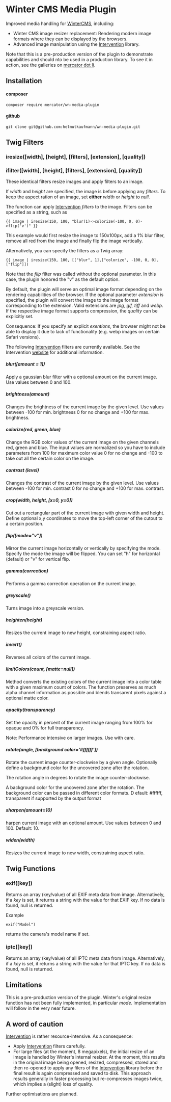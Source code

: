 # Winter CMS Media Plugin
Improved media handling for [WinterCMS](https://wintercms.com), including:
- Winter CMS image resizer replacement: Rendering modern image formats where they can be displayed by the browsers.
- Advanced image manipulation using the [Intervention](http://image.intervention.io) library.

Note that this is a pre-production version of the plugin to demonstrate capabilities and should nto be used in a
production library. To see it in action, see the galleries on [mercator dot li](https://mercator.li).

## Installation
#### composer
```
composer require mercator/wn-media-plugin
```

#### github
```
git clone git@github.com:helmutkaufmann/wn-media-plugin.git
```

## Twig Filters

### iresize([width], [height], [filters], [extension], [quality]) 
### ifilter([width], [height], [filters], [extension], [quality]) 
These identical filters resize images and apply filters to an image.

If *width* and *height* are specified, the image is before applying any *filters*. 
To keep the aspect ration of an image, set **either** *width* or *height* to *null*.

The function can apply [Intervention](http://image.intervention.io) *filters* to the image. 
Filters can be specified as a string, such as 

```
{{ image | iresize(150, 100, "blur(1)->colorize(-100, 0, 0)->flip('v')" }}
```

This example would first resize the image to 150x100px, add a 1% blur filter, remove all red from the image
and finally flip the image vertically.

Alternatively, you can specify the filters as a Twig array:

```
{{ image | iresize(150, 100, [["blur", 1],["colorize", -100, 0, 0], ["flip"]])
```

Note that the *flip* filter was called without the optional parameter. In this case, the plugin honored the
"v" as the default option.

By default, the plugin will serve an optimal image format depending on the rendering capabilities of the browser.
If the optional parameter *extension* is specified, the plugin will convert the image to  the image format corresponding
to the extension. Valid extensions are *jpg, gif, tiff* and *webp*. If the respective image format supports
compression, the *quality* can be explicitly set. 

Consequence: If you specify an explicit *exentions*, 
the browser might not be able to display it due to lack of functionality (e.g. webp images on certain Safari versions).

The following [Intervention](http://image.intervention.io) filters are currently available. See the Intervention 
[website](http://image.intervention.io) for additional information.

##### blur([amount = 1])
Apply a gaussian blur filter with a optional amount on the current image. Use values between 0 and 100.

##### brightness(amount)
Changes the brightness of the current image by the given level. Use values between -100 for min. brightness 0
for no change and +100 for max. brightness.

##### colorize(red, green, blue)
Change the RGB color values of the current image on the given channels red, green and blue. 
The input values are normalized so you have to include parameters from 100 for maximum color value 0 for no change 
and -100 to take out all the certain color on the image.

##### contrast (level)
Changes the contrast of the current image by the given level. Use values between -100 for min. contrast 0 for no 
change and +100 for max. contrast.

##### crop(width, height, [x=0, y=0])
Cut out a rectangular part of the current image with given width and height. Define optional x,y coordinates to 
move the top-left corner of the cutout to a certain position.

##### flip([mode="v"])
Mirror the current image horizontally or vertically by specifying the mode.
Specify the mode the image will be flipped. You can set "h" for horizontal (default) or "v" for vertical flip.

##### gamma(correction)
Performs a gamma correction operation on the current image.

##### greyscale()
Turns image into a greyscale version.

##### heighten(height)
Resizes the current image to new height, constraining aspect ratio. 

##### invert()
Reverses all colors of the current image.

##### limitColors(count, [matte=null])
Method converts the existing colors of the current image into a color table with a given maximum count of colors. 
The function preserves as much alpha channel information as possible and blends transarent pixels against a optional matte color.

##### opacity(transparency)
Set the opacity in percent of the current image ranging from 100% for opaque and 0% for full transparency.

Note: Performance intensive on larger images. Use with care.

##### rotate(angle, [background color='#ffffff'])
Rotate the current image counter-clockwise by a given angle. Optionally define a background color for the uncovered 
zone after the rotation.

The rotation angle in degrees to rotate the image counter-clockwise.

A background color for the uncovered zone after the rotation. The background color can be passed in different color formats. D
efault: #ffffff, transparent if supported by the output format

##### sharpen(amount=10)
harpen current image with an optional amount. Use values between 0 and 100. Default: 10.

##### widen(width)
Resizes the current image to new width, constraining aspect ratio. 

## Twig Functions
### exif([key])
Returns an array (key/value) of all EXIF meta data from image. Alternatively, if a *key* is set, it returns a string
with the value for that EXIF key. If no data is found, null is returned.

Example
```
exif("Model")
```
returns the camera's model name if set.

### iptc([key])
Returns an array (key/value) of all IPTC meta data from image. Alternatively, if a *key* is set, it returns a string
with the value for that IPTC key. If no data is found, null is returned.

## Limitations
This is a pre-production version of the plugin. Winter's original resize function has not been fully implemented, 
in particular *mode*. Implementation will follow in the very near future.

## A word of caution
[Intervention](http://image.intervention.io) is rather resource-intensive. As a consequence:
- Apply [Intervention](http://image.intervention.io) filters carefully.
- For large files (at the moment, 8 megapixels), the initial resize of an image is handled by Winter's internal resizer. At the moment, 
this results in the original image being opened, resized, compressed, stored and then re-opened to apply any filers of the
[Intervention](http://image.intervention.io) library before the final result is again compressed and saved to disk.
This approach results generally in faster processing but re-compresses images twice, which implies a (slight) loss of quality.

Further optimisations are planned.
